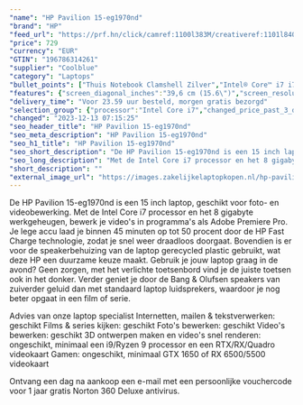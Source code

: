 ```yaml
---
"name": "HP Pavilion 15-eg1970nd"
"brand": "HP"
"feed_url": "https://prf.hn/click/camref:1100l383M/creativeref:1101l84031/destination:https%3A%2F%2Fwww.coolblue.nl%2Fproduct%2F907764"
"price": 729
"currency": "EUR"
"GTIN": "196786314261"
"supplier": "Coolblue"
"category": "Laptops"
"bullet_points": ["Thuis Notebook Clamshell Zilver","Intel® Core™ i7 i7-1195G7 2,9 GHz","39,6 cm (15.6\") Full HD 1920 x 1080 Pixels IPS 16:9","8 GB DDR4-SDRAM 3200 MHz 2 x 4 GB","512 GB SSD","Intel Iris Xe Graphics","Wi-Fi 5 (802.11ac) Bluetooth 5.2","Lithium-Ion (Li-Ion) 41 Wh 7,75 uur 45 W","Windows 11 Home"]
"features": {"screen_diagonal_inches":"39,6 cm (15.6\")","screen_resolution":"1920 x 1080 Pixels","processor_family":"Intel® Core™ i7","memory_size":"8 GB","memory_type":"DDR4-SDRAM","total_storage_space":"512 GB","operating_system":"Windows 11 Home","battery_capacity":"41 Wh","width":"360,2 mm","depth":"234 mm","height":"17,9 mm","weight":"1,74 kg"}
"delivery_time": "Voor 23.59 uur besteld, morgen gratis bezorgd"
"selection_group": {"processor":"Intel Core i7","changed_price_past_3_days":false,"product_family":"Pavilion"}
"changed": "2023-12-13 07:15:25"
"seo_header_title": "HP Pavilion 15-eg1970nd"
"seo_meta_description": "HP Pavilion 15-eg1970nd"
"seo_h1_title": "HP Pavilion 15-eg1970nd"
"seo_short_description": "De HP Pavilion 15-eg1970nd is een 15 inch laptop, geschikt voor foto- en videobewerking."
"seo_long_description": "Met de Intel Core i7 processor en het 8 gigabyte werkgeheugen, bewerk je video's in programma's als Adobe Premiere Pro. Je lege accu laad je binnen 45 minuten op tot 50 procent door de HP Fast Charge technologie, zodat je snel weer draadloos doorgaat. Bovendien is er voor de speakerbehuizing van de laptop gerecycled plastic gebruikt, wat deze HP een duurzame keuze maakt. Gebruik je jouw laptop graag in de avond? Geen zorgen, met het verlichte toetsenbord vind je de juiste toetsen ook in het donker. Verder geniet je door de Bang & Olufsen speakers van zuiverder geluid dan met standaard laptop luidsprekers, waardoor je nog beter opgaat in een film of serie. \r\n\r\nAdvies van onze laptop specialist\r\nInternetten, mailen & tekstverwerken: geschikt\r\nFilms & series kijken: geschikt\r\nFoto's bewerken: geschikt\r\nVideo's bewerken: geschikt\r\n3D ontwerpen maken en video's snel renderen: ongeschikt, minimaal een i9/Ryzen 9 processor en een RTX/RX/Quadro videokaart\r\nGamen: ongeschikt, minimaal GTX 1650 of RX 6500/5500 videokaart\r\n\r\nOntvang een dag na aankoop een e-mail met een persoonlijke vouchercode voor 1 jaar gratis Norton 360 Deluxe antivirus."
"short_description": ""
"external_image_url": "https://images.zakelijkelaptopkopen.nl/hp-pavilion-15-eg1970nd.webp"
---
```


De HP Pavilion 15-eg1970nd is een 15 inch laptop, geschikt voor foto- en videobewerking. Met de Intel Core i7 processor en het 8 gigabyte werkgeheugen, bewerk je video's in programma's als Adobe Premiere Pro. Je lege accu laad je binnen 45 minuten op tot 50 procent door de HP Fast Charge technologie, zodat je snel weer draadloos doorgaat. Bovendien is er voor de speakerbehuizing van de laptop gerecycled plastic gebruikt, wat deze HP een duurzame keuze maakt. Gebruik je jouw laptop graag in de avond? Geen zorgen, met het verlichte toetsenbord vind je de juiste toetsen ook in het donker. Verder geniet je door de Bang & Olufsen speakers van zuiverder geluid dan met standaard laptop luidsprekers, waardoor je nog beter opgaat in een film of serie.

Advies van onze laptop specialist
Internetten, mailen & tekstverwerken: geschikt
Films & series kijken: geschikt
Foto's bewerken: geschikt
Video's bewerken: geschikt
3D ontwerpen maken en video's snel renderen: ongeschikt, minimaal een i9/Ryzen 9 processor en een RTX/RX/Quadro videokaart
Gamen: ongeschikt, minimaal GTX 1650 of RX 6500/5500 videokaart

Ontvang een dag na aankoop een e-mail met een persoonlijke vouchercode voor 1 jaar gratis Norton 360 Deluxe antivirus.